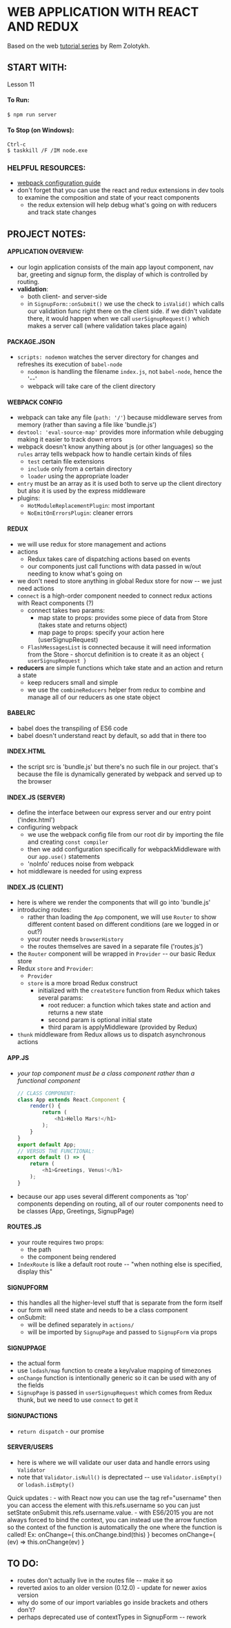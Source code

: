 # WEB APPLICATION WITH REACT AND REDUX

Based on the web [tutorial series](https://www.youtube.com/playlist?list=PLuNEz8XtB51K-x3bwCC9uNM_cxXaiCcRY) by Rem Zolotykh.


## START WITH:
Lesson 11


#### To Run:
```
$ npm run server
```

#### To Stop (on Windows):
```
Ctrl-c
$ taskkill /F /IM node.exe
```

### HELPFUL RESOURCES:
* [webpack configuration guide](https://webpack.js.org/configuration/)
* don't forget that you can use the react and redux extensions in dev tools to examine the composition and state of your react components
    - the redux extension will help debug what's going on with reducers and track state changes


## PROJECT NOTES:

#### APPLICATION OVERVIEW:
* our login application consists of the main app layout component, nav bar, greeting and signup form, the display of which is controlled by routing.
* **validation**:
    - both client- and server-side
    - in `SignupForm::onSubmit()` we use the check to `isValid()` which calls our validation func right there on the client side. if we didn't validate there, it would happen when we call `userSignupRequest()` which makes a server call (where validation takes place again)


#### PACKAGE.JSON
* `scripts: nodemon` watches the server directory for changes and refreshes its execution of `babel-node`
    - `nodemon` is handling the filename `index.js`, not `babel-node`, hence the '--'
    - webpack will take care of the client directory

#### WEBPACK CONFIG
* webpack can take any file (`path: '/'`) because middleware serves from memory (rather than saving a file like 'bundle.js')
* `devtool: 'eval-source-map'` provides more information while debugging making it easier to track down errors
* webpack doesn't know anything about js (or other languages) so the `rules` array tells webpack how to handle certain kinds of files
    - `test` certain file extensions
    - `include` only from a certain directory
    - `loader` using the appropriate loader
* `entry` must be an array as it is used both to serve up the client directory but also it is used by the express middleware
* plugins:
    - `HotModuleReplacementPlugin`: most important
    - `NoEmitOnErrorsPlugin`: cleaner errors


#### REDUX
* we will use redux for store management and actions
* actions
    - Redux takes care of dispatching actions based on events
    - our components just call functions with data passed in w/out needing to know what's going on
* we don't need to store anything in global Redux store for now -- we just need actions
* `connect` is a high-order component needed to connect redux actions with React components (?)
    - connect takes two params:
        * map state to props: provides some piece of data from Store (takes state and returns object)
        * map page to props: specify your action here (userSignupRequest)
    - `FlashMessagesList` is connected because it will need information from the Store
            - shorcut definition is to create it as an object `{ userSignupRequest }`
* **reducers** are simple functions which take state and an action and return a state
    - keep reducers small and simple
    - we use the `combineReducers` helper from redux to combine and manage all of our reducers as one state object


#### BABELRC
* babel does the transpiling of ES6 code
* babel doesn't understand react by default, so add that in there too

#### INDEX.HTML
* the script src is 'bundle.js' but there's no such file in our project. that's because the file is dynamically generated by webpack and served up to the browser

#### INDEX.JS (SERVER)
* define the interface between our express server and our entry point ('index.html')
* configuring webpack
    - we use the webpack config file from our root dir by importing the file and creating `const compiler`
    - then we add configuration specifically for webpackMiddleware with our `app.use()` statements
    - 'noInfo' reduces noise from webpack
* hot middleware is needed for using express

#### INDEX.JS (CLIENT)
* here is where we render the components that will go into 'bundle.js'
* introducing routes:
    - rather than loading the `App` component, we will use `Router` to show different content based on different conditions (are we logged in or out?)
    - your router needs `browserHistory`
    - the routes themselves are saved in a separate file ('routes.js')
* the `Router` component will be wrapped in `Provider` -- our basic Redux store
* Redux `store` and `Provider`:
    - `Provider`
    - `store` is a more broad Redux construct
        * initialized with the `createStore` function from Redux which takes several params:
            - root reducer: a function which takes state and action and returns a new state
            - second param is optional initial state
            - third param is applyMiddleware (provided by Redux)
* `thunk` middleware from Redux allows us to dispatch asynchronous actions

#### APP.JS
* _your top component must be a class component rather than a functional component_
    ```javascript
    // CLASS COMPONENT:
    class App extends React.Component {
        render() {
            return (
                <h1>Hello Mars!</h1>
            );    
        }
    }
    export default App;
    // VERSUS THE FUNCTIONAL:
    export default () => {
        return (
            <h1>Greetings, Venus!</h1>
        );
    }
    ```
* because our app uses several different components as 'top' components depending on routing, all of our router components need to be classes (App, Greetings, SignupPage)


#### ROUTES.JS
* your route requires two props:
    - the path
    - the component being rendered
* `IndexRoute` is like a default root route -- "when nothing else is specified, display this"



#### SIGNUPFORM
* this handles all the higher-level stuff that is separate from the form itself
* our form will need state and needs to be a class component
* onSubmit:
    - will be defined separately in `actions/`
    - will be imported by `SignupPage` and passed to `SignupForm` via props


#### SIGNUPPAGE
* the actual form
* use `lodash/map` function to create a key/value mapping of timezones
* `onChange` function is intentionally generic so it can be used with any of the fields
* `SignupPage` is passed in `userSignupRequest` which comes from Redux thunk, but we need to use `connect` to get it


#### SIGNUPACTIONS
* `return dispatch` - our promise


#### SERVER/USERS
* here is where we will validate our user data and handle errors using `Validator`
* note that `Validator.isNull()` is deprectated -- use `Validator.isEmpty()` or `lodash.isEmpty()`



Quick updates : - with React now you can use the tag ref="username" then you can access the element with this.refs.username so you can just setState onSubmit this.refs.username.value. - with ES6/2015 you are not always forced to bind the context, you can instead use the arrow function so the context of the function is automatically the one where the function is called!
Ex: onChange={ this.onChange.bind(this) }
becomes
onChange={ (ev) => this.onChange(ev) }﻿


## TO DO:
* routes don't actually live in the routes file -- make it so
* reverted axios to an older version (0.12.0) - update for newer axios version
* why do some of our import variables go inside brackets and others don't?
* perhaps deprecated use of contextTypes in SignupForm -- rework
